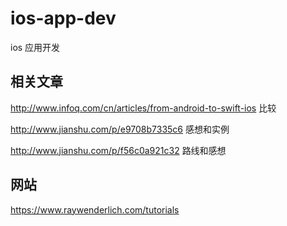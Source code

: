 # ios-app-dev
ios 应用开发

## 相关文章

http://www.infoq.com/cn/articles/from-android-to-swift-ios 比较

http://www.jianshu.com/p/e9708b7335c6 感想和实例

http://www.jianshu.com/p/f56c0a921c32 路线和感想


## 网站 

https://www.raywenderlich.com/tutorials

